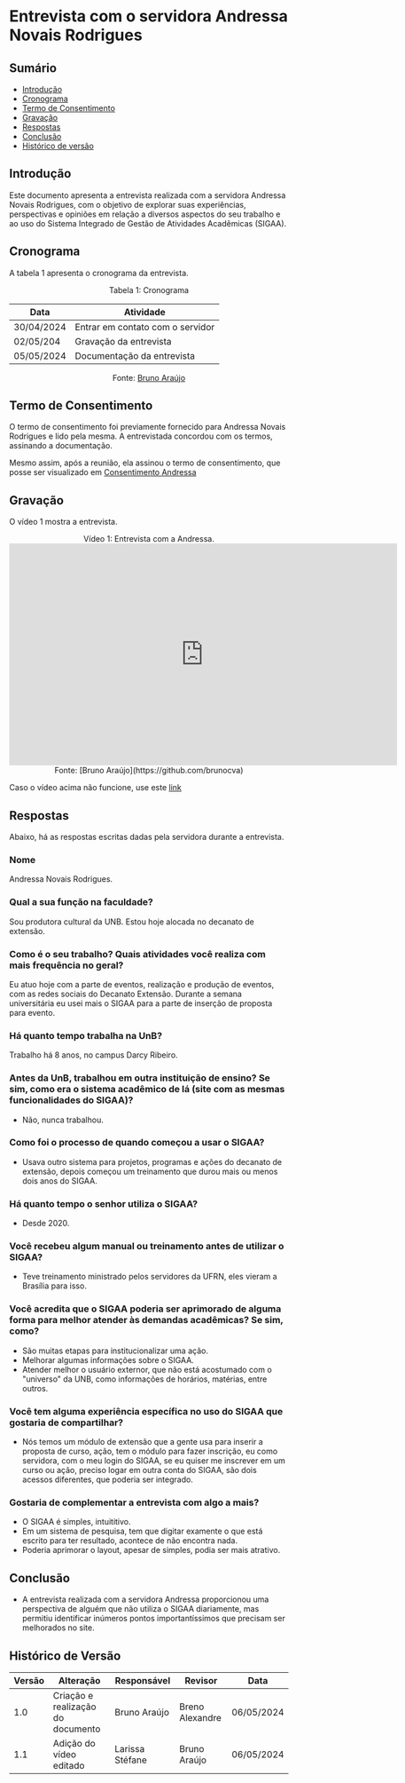 # Entrevista com o servidora Andressa Novais Rodrigues

## Sumário
* [Introdução](#Introdução)
* [Cronograma](#Cronograma)
* [Termo de Consentimento](#Termo-de-Consentimento)
* [Gravação](#Gravação)
* [Respostas](#Respostas)
* [Conclusão](#Conclusão)
* [Histórico de versão](#Histórico-de-versão)


## Introdução

Este documento apresenta a entrevista realizada com a servidora Andressa Novais Rodrigues, 
com o objetivo de explorar suas experiências, perspectivas e opiniões em relação a diversos aspectos do seu
trabalho e ao uso do Sistema Integrado de Gestão de Atividades Acadêmicas (SIGAA). 

## Cronograma

A tabela 1 apresenta o cronograma da entrevista.

<center>
  
Tabela 1: Cronograma

| Data       | Atividade                         |
| ---------- | --------------------------------- |
| 30/04/2024 | Entrar em contato com o servidor  |
| 02/05/204  | Gravação da entrevista            |
| 05/05/2024 | Documentação da entrevista        |

Fonte: [Bruno Araújo](https://github.com/brunocva)

  
</center>

## Termo de Consentimento

O termo de consentimento foi previamente fornecido para Andressa Novais Rodrigues e lido pela mesma.  A entrevistada concordou com os termos, assinando a documentação.

Mesmo assim, após a reunião, ela assinou o termo de consentimento, que posse ser visualizado em [Consentimento Andressa](PerfilUsuario/Tecnicos/TermodeConsentimento/TermoAndressa.md)

## Gravação

O vídeo 1 mostra a entrevista.

<center> 
Vídeo 1: Entrevista com a Andressa.

<iframe width="700" height="400" src="https://www.youtube.com/embed/WFFZXs25HTE" title="IHC - Projeto sobre o SIGAA - Servidora Andressa" frameborder="0" allow="accelerometer; autoplay; clipboard-write; encrypted-media; gyroscope; picture-in-picture; web-share" referrerpolicy="strict-origin-when-cross-origin" allowfullscreen></iframe>
Fonte: [Bruno Araújo](https://github.com/brunocva)

</center>


Caso o vídeo acima não funcione, use este [link](https://youtu.be/WFFZXs25HTE) 

## Respostas

Abaixo, há as respostas escritas dadas pela servidora durante a entrevista.

### Nome
Andressa Novais Rodrigues.

### Qual a sua função na faculdade?
Sou produtora cultural da UNB. Estou hoje alocada no decanato de extensão. 

### Como é o seu trabalho? Quais atividades você realiza com mais frequência no geral?
Eu atuo hoje com a parte de eventos, realização e produção de eventos, com as redes sociais do Decanato Extensão. 
Durante a semana universitária eu usei mais o SIGAA para a parte de inserção de proposta para evento.

### Há quanto tempo trabalha na UnB?
Trabalho há 8 anos, no campus Darcy Ribeiro.

### Antes da UnB, trabalhou em outra instituição de ensino? Se sim, como era o sistema acadêmico de lá (site com as mesmas funcionalidades do SIGAA)?
- Não, nunca trabalhou.

### Como foi o processo de quando começou a usar o SIGAA?
- Usava outro sistema para projetos, programas e ações do decanato de extensão, depois começou um treinamento que durou mais ou menos dois anos do SIGAA.

### Há quanto tempo o senhor utiliza o SIGAA?
- Desde 2020.
    
### Você recebeu algum manual ou treinamento antes de utilizar o SIGAA?
- Teve treinamento ministrado pelos servidores da UFRN, eles vieram a Brasília para isso.

### Você acredita que o SIGAA poderia ser aprimorado de alguma forma para melhor atender às demandas acadêmicas? Se sim, como?
- São muitas etapas para institucionalizar uma ação.
- Melhorar algumas informações sobre o SIGAA.
- Atender melhor  o usuário externor, que não está acostumado com o "universo" da UNB, como informações de horários, matérias, entre outros.
    
### Você tem alguma experiência específica no uso do SIGAA que gostaria de compartilhar?
- Nós temos um módulo de extensão que a gente usa para inserir a proposta de curso, ação, tem o módulo para fazer inscrição, eu como servidora, com o meu login do SIGAA,
se eu quiser me inscrever em um curso ou ação, preciso logar em outra conta do SIGAA, são dois acessos diferentes, que poderia ser integrado. 

### Gostaria de complementar a entrevista com algo a mais?
- O SIGAA é simples, intuititivo.
- Em um sistema de pesquisa, tem que digitar examente o que está escrito para ter resultado, acontece de não encontra nada.
- Poderia aprimorar o layout, apesar de simples, podia ser mais atrativo.

## Conclusão
- A entrevista realizada com a servidora Andressa proporcionou uma perspectiva de alguém que não utiliza o SIGAA diariamente, mas permitiu identificar inúmeros pontos importantíssimos que precisam ser melhorados no site.

## Histórico de Versão

| Versão | Alteração                         | Responsável     | Revisor         | Data       |
| ------ | --------------------------------- | --------------- | --------------- | ---------- |
| 1.0    | Criação e realização do documento | Bruno Araújo    | Breno Alexandre | 06/05/2024 |
| 1.1    | Adição do vídeo editado | Larissa Stéfane   | Bruno Araújo | 06/05/2024 |
